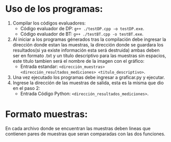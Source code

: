 # Uso de los programas:
1) Compilar los códigos evaluadores:
    - Código evaluador de DP: ``` g++ ./testDP.cpp -o testDP.exe ```.
    - Código evaluador de BT: ``` g++ ./testBT.cpp -o testBT.exe ```.
2) Al iniciar a los programas génerados tras la compilación debe ingresar la dirección donde estan las muestras, la dirección donde se guardara los resultados(si ya existe información esta será destruida) ambas deben ser en formato .txt y un título descriptivo para las muestras sin espacios, este titulo tambien será el nombre de la imagen con el gráfico:
    - Entrada estandar: ``` <dirección_muestras> <dirección_resultados_mediciones> <titulo_descriptivo> ```.
3) Una vez ejecutado los programas debe ingresar a graficar.py y ejecutar.
4) Ingrese la dirección de las muestras de salida, esta es la misma que dio en el paso 2:
    - Entrada Código Python: ``` <dirección_resultados_mediciones> ```.

# Formato muestras:
En cada archivo donde se encuentran las muestras deben lineas que contienen pares de muestras que seran comparadas con las dos funciones.